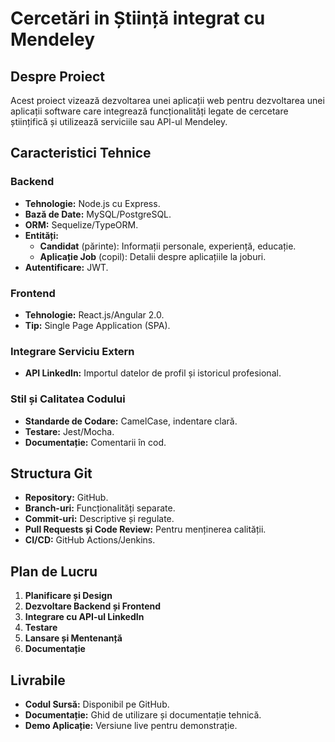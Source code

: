 # Cercetări in Știință integrat cu Mendeley

## Despre Proiect

Acest proiect vizează dezvoltarea unei aplicații web pentru dezvoltarea unei aplicații software care integrează funcționalități legate de cercetare științifică și utilizează serviciile sau API-ul Mendeley. 

## Caracteristici Tehnice

### Backend

- **Tehnologie:** Node.js cu Express.
- **Bază de Date:** MySQL/PostgreSQL.
- **ORM:** Sequelize/TypeORM.
- **Entități:**
  - **Candidat** (părinte): Informații personale, experiență, educație.
  - **Aplicație Job** (copil): Detalii despre aplicațiile la joburi.
- **Autentificare:** JWT.

### Frontend

- **Tehnologie:** React.js/Angular 2.0.
- **Tip:** Single Page Application (SPA).

### Integrare Serviciu Extern

- **API LinkedIn:** Importul datelor de profil și istoricul profesional.

### Stil și Calitatea Codului

- **Standarde de Codare:** CamelCase, indentare clară.
- **Testare:** Jest/Mocha.
- **Documentație:** Comentarii în cod.

## Structura Git

- **Repository:** GitHub.
- **Branch-uri:** Funcționalități separate.
- **Commit-uri:** Descriptive și regulate.
- **Pull Requests și Code Review:** Pentru menținerea calității.
- **CI/CD:** GitHub Actions/Jenkins.

## Plan de Lucru

1. **Planificare și Design**
2. **Dezvoltare Backend și Frontend**
3. **Integrare cu API-ul LinkedIn**
4. **Testare**
5. **Lansare și Mentenanță**
6. **Documentație**

## Livrabile

- **Codul Sursă:** Disponibil pe GitHub.
- **Documentație:** Ghid de utilizare și documentație tehnică.
- **Demo Aplicație:** Versiune live pentru demonstrație.

